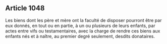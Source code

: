 Article 1048
----
Les biens dont les père et mère ont la faculté de disposer pourront être par eux
donnés, en tout ou en partie, à un ou plusieurs de leurs enfants, par actes
entre vifs ou testamentaires, avec la charge de rendre ces biens aux enfants nés
et à naître, au premier degré seulement, desdits donataires.
